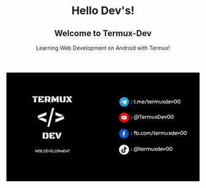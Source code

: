 <header>
  <h1>Hello Dev's!</h1>
<h2>Welcome to Termux-Dev</h2>
<p>Learning Web Development on Android with Termux!</p>
</header>
<div>
  <img src="https://github.com/TermuxDev/TermuxDev/blob/main/cover.jpg" />
</div>
